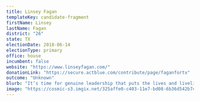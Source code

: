 ```yaml
---
title: Linsey Fagan
templateKey: candidate-fragment
firstName: Linsey
lastName: Fagan
district: "26"
state: TX
electionDate: 2018-06-14
electionType: primary
office: house
incumbent: false
website: "https://www.linseyfagan.com/"
donationLink: "https://secure.actblue.com/contribute/page/faganfortx"
outcome: "Unknown"
blurb: "It’s time for genuine leadership that puts the lives and livelihoods of everyday Texans first. It’s time for leaders who serve the people of Texas, not the special interests. Linsey Fagan is running to represent Texas’ 26th district because, for too long, Texans have been without accountable leadership in Washington."
image: "https://cosmic-s3.imgix.net/325affe0-c403-11e7-bd08-6b36d542b7c7-JD_Site_LinseyFagan_Temp_1000x600_102717.jpg"
---
```

